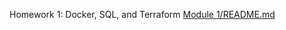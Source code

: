 Homework 1: Docker, SQL, and Terraform
[Module 1/README.md](https://github.com/alepanti/DE-zoomcamp-workspace/blob/8858dcbc0255bf2e2ddbffe487d14279045c9ce0/Module%201/README.md)
